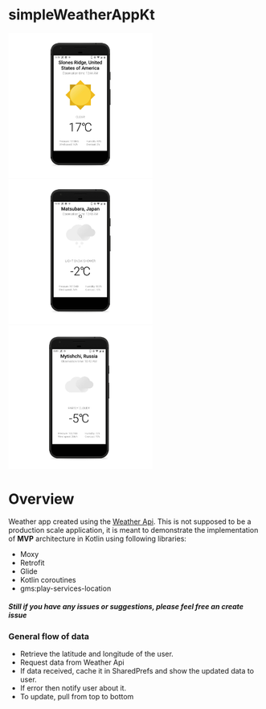 # simpleWeatherAppKt


<img src="https://github.com/IllidanStormrage1/simpleWeatherAppKt/blob/master/Screenshots/pixel_quite_black_portrait.png" width="287"/> <img src="https://github.com/IllidanStormrage1/simpleWeatherAppKt/blob/master/Screenshots/pixel_quite_black_portrait2.png" width="287"/> <img src="https://github.com/IllidanStormrage1/simpleWeatherAppKt/blob/master/Screenshots/pixel_quite_black_landscape3.png" width="287"/>

# Overview
Weather app created using the [Weather Api](https://weatherstack.com/quickstart).
This is not supposed to be a production scale application, it is meant to demonstrate the implementation of **MVP** architecture in Kotlin using following libraries:
* Moxy
* Retrofit
* Glide
* Kotlin coroutines
 * gms:play-services-location

##### Still if you have any issues or suggestions, please feel free an create issue 

### General flow of data
* Retrieve the latitude and longitude of the user.
* Request data from Weather Api
* If data received, cache it in SharedPrefs and show the updated data to user.
* If error then notify user about it.
* To update, pull from top to bottom
